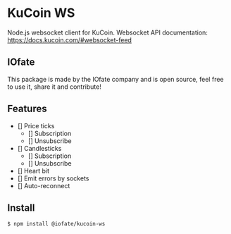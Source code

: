 # KuCoin WS

Node.js websocket client for KuCoin.
Websocket API documentation: https://docs.kucoin.com/#websocket-feed

## IOfate

This package is made by the IOfate company and is open source, feel free to use it, share it and contribute!

## Features

- [] Price ticks
  - [] Subscription
  - [] Unsubscribe
- [] Candlesticks
  - [] Subscription
  - [] Unsubscribe
- [] Heart bit
- [] Emit errors by sockets
- [] Auto-reconnect

## Install

```
$ npm install @iofate/kucoin-ws
```
